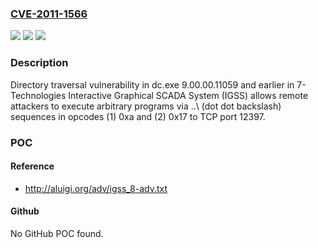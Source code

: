 ### [CVE-2011-1566](https://cve.mitre.org/cgi-bin/cvename.cgi?name=CVE-2011-1566)
![](https://img.shields.io/static/v1?label=Product&message=n%2Fa&color=blue)
![](https://img.shields.io/static/v1?label=Version&message=n%2Fa&color=blue)
![](https://img.shields.io/static/v1?label=Vulnerability&message=n%2Fa&color=brighgreen)

### Description

Directory traversal vulnerability in dc.exe 9.00.00.11059 and earlier in 7-Technologies Interactive Graphical SCADA System (IGSS) allows remote attackers to execute arbitrary programs via ..\ (dot dot backslash) sequences in opcodes (1) 0xa and (2) 0x17 to TCP port 12397.

### POC

#### Reference
- http://aluigi.org/adv/igss_8-adv.txt

#### Github
No GitHub POC found.

